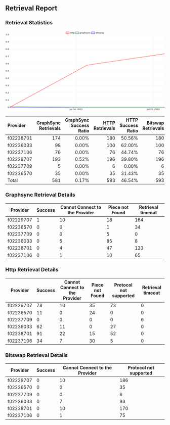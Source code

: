 ## Retrieval Report
### Retrieval Statistics
<img src="https://raw.githubusercontent.com/data-preservation-programs/filplus-checker-assets/main/filecoin-project/filecoin-plus-large-datasets/issues/1834/1690274395640.png"/>

| Provider  | GraphSync Retrievals | GraphSync Success Ratio | HTTP Retrievals | HTTP Success Ratio | Bitswap Retrievals | Bitswap Success Ratio |
| :-------- | -------------------: | ----------------------: | --------------: | -----------------: | -----------------: | --------------------: |
| f02238701 |                  174 |                   0.00% |             180 |             50.56% |                180 |                 0.00% |
| f02236033 |                   98 |                   0.00% |             100 |             62.00% |                100 |                 0.00% |
| f02237106 |                   76 |                   0.00% |              76 |             44.74% |                 76 |                 0.00% |
| f02229707 |                  193 |                   0.52% |             196 |             39.80% |                196 |                 0.00% |
| f02237709 |                    5 |                   0.00% |               6 |              0.00% |                  6 |                 0.00% |
| f02236570 |                   35 |                   0.00% |              35 |             31.43% |                 35 |                 0.00% |
| Total     |                  581 |                   0.17% |             593 |             46.54% |                593 |                 0.00% |

### Graphsync Retrieval Details
| Provider  | Success | Cannot Connect to the Provider | Piece not Found | Retrieval timeout |
| --------- | ------- | ------------------------------ | --------------- | ----------------- |
| f02229707 | 1       | 10                             | 18              | 164               |
| f02236570 | 0       | 0                              | 1               | 34                |
| f02237709 | 0       | 0                              | 5               | 0                 |
| f02236033 | 0       | 5                              | 85              | 8                 |
| f02238701 | 0       | 4                              | 47              | 123               |
| f02237106 | 0       | 1                              | 10              | 65                |

### Http Retrieval Details
| Provider  | Success | Cannot Connect to the Provider | Piece not Found | Protocol not supported | Retrieval timeout |
| --------- | ------- | ------------------------------ | --------------- | ---------------------- | ----------------- |
| f02229707 | 78      | 10                             | 35              | 73                     | 0                 |
| f02236570 | 11      | 0                              | 24              | 0                      | 0                 |
| f02237709 | 0       | 0                              | 0               | 0                      | 6                 |
| f02236033 | 62      | 11                             | 0               | 27                     | 0                 |
| f02238701 | 91      | 22                             | 15              | 52                     | 0                 |
| f02237106 | 34      | 7                              | 30              | 5                      | 0                 |

### Bitswap Retrieval Details
| Provider  | Success | Cannot Connect to the Provider | Protocol not supported |
| --------- | ------- | ------------------------------ | ---------------------- |
| f02229707 | 0       | 10                             | 186                    |
| f02236570 | 0       | 0                              | 35                     |
| f02237709 | 0       | 0                              | 6                      |
| f02236033 | 0       | 7                              | 93                     |
| f02238701 | 0       | 10                             | 170                    |
| f02237106 | 0       | 1                              | 75                     |
